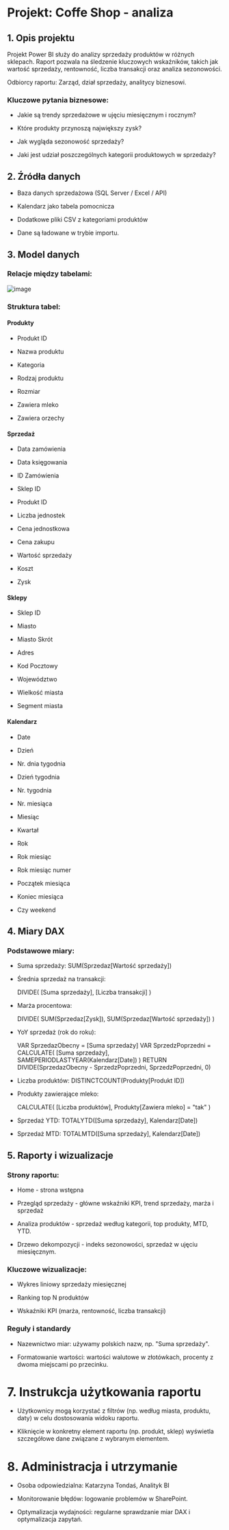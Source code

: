 # Projekt: Coffe Shop - analiza

## 1. Opis projektu

Projekt Power BI służy do analizy sprzedaży produktów w różnych sklepach. Raport pozwala na śledzenie kluczowych wskaźników, takich jak wartość sprzedaży, rentowność, liczba transakcji oraz analiza sezonowości.

Odbiorcy raportu: Zarząd, dział sprzedaży, analitycy biznesowi.

### Kluczowe pytania biznesowe:

- Jakie są trendy sprzedażowe w ujęciu miesięcznym i rocznym?

- Które produkty przynoszą największy zysk?

- Jak wygląda sezonowość sprzedaży?

- Jaki jest udział poszczególnych kategorii produktowych w sprzedaży?

## 2. Źródła danych

- Baza danych sprzedażowa (SQL Server / Excel / API)

- Kalendarz jako tabela pomocnicza

- Dodatkowe pliki CSV z kategoriami produktów

- Dane są ładowane w trybie importu.

## 3. Model danych
### Relacje między tabelami:
![image](https://github.com/user-attachments/assets/4a77de08-be28-4234-9ec7-f0fc317432c6)

### Struktura tabel:
#### Produkty

- Produkt ID

- Nazwa produktu

- Kategoria

- Rodzaj produktu

- Rozmiar

- Zawiera mleko

- Zawiera orzechy

#### Sprzedaż

- Data zamówienia

- Data księgowania

- ID Zamówienia

- Sklep ID

- Produkt ID

- Liczba jednostek

- Cena jednostkowa

- Cena zakupu

- Wartość sprzedaży

- Koszt

- Zysk

#### Sklepy

- Sklep ID

- Miasto

- Miasto Skrót

- Adres

- Kod Pocztowy

- Województwo

- Wielkość miasta

- Segment miasta

#### Kalendarz

- Date

- Dzień

- Nr. dnia tygodnia

- Dzień tygodnia

- Nr. tygodnia

- Nr. miesiąca

- Miesiąc

- Kwartał

- Rok

- Rok miesiąc

- Rok miesiąc numer

- Początek miesiąca

- Koniec miesiąca

- Czy weekend
  
## 4. Miary DAX

### Podstawowe miary:

- Suma sprzedaży: SUM(Sprzedaz[Wartość sprzedaży])

- Średnia sprzedaż na transakcji:

    DIVIDE(
    [Suma sprzedaży],
    [Liczba transakcji]
    )

- Marża procentowa:

   DIVIDE(
    SUM(Sprzedaz[Zysk]),
    SUM(Sprzedaz[Wartość sprzedaży])
    )
  
-  YoY sprzedaż (rok do roku):
  
    VAR SprzedazObecny = [Suma sprzedaży]
    VAR SprzedzPoprzedni =
        CALCULATE(
          [Suma sprzedaży],
          SAMEPERIODLASTYEAR(Kalendarz[Date])
        )
  RETURN
      DIVIDE(SprzedazObecny - SprzedzPoprzedni, SprzedzPoprzedni, 0)

- Liczba produktów: DISTINCTCOUNT(Produkty[Produkt ID])

- Produkty zawierające mleko:

    CALCULATE( 
      [Liczba produktów],
      Produkty[Zawiera mleko] = "tak"
      )

- Sprzedaż YTD: TOTALYTD([Suma sprzedaży], Kalendarz[Date])

- Sprzedaż MTD: TOTALMTD([Suma sprzedaży], Kalendarz[Date])

## 5. Raporty i wizualizacje

### Strony raportu:

- Home - strona wstępna

- Przegląd sprzedaży - główne wskaźniki KPI, trend sprzedaży, marża i sprzedaż 

- Analiza produktów - sprzedaż według kategorii, top produkty, MTD, YTD.

- Drzewo dekompozycji - indeks sezonowości, sprzedaż w ujęciu miesięcznym.
  
### Kluczowe wizualizacje:

- Wykres liniowy sprzedaży miesięcznej

- Ranking top N produktów

- Wskaźniki KPI (marża, rentowność, liczba transakcji)
  
### Reguły i standardy

- Nazewnictwo miar: używamy polskich nazw, np. "Suma sprzedaży".

- Formatowanie wartości: wartości walutowe w złotówkach, procenty z dwoma miejscami po przecinku.

# 7. Instrukcja użytkowania raportu

- Użytkownicy mogą korzystać z filtrów (np. według miasta, produktu, daty) w celu dostosowania widoku raportu.
  
- Kliknięcie w konkretny element raportu (np. produkt, sklep) wyświetla szczegółowe dane związane z wybranym elementem.
  
# 8. Administracja i utrzymanie
 
- Osoba odpowiedzialna: Katarzyna Tondaś, Analityk BI

- Monitorowanie błędów: logowanie problemów w SharePoint.

- Optymalizacja wydajności: regularne sprawdzanie miar DAX i optymalizacja zapytań.


